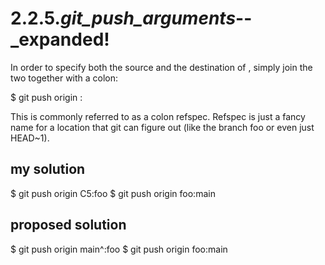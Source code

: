 # 2.2.5._git_push_arguments_--_expanded!

In order to specify both the source and the destination of <place>, simply join the two together with a colon:

$ git push origin <source>:<destination>

This is commonly referred to as a colon refspec. Refspec is just a fancy name for a location that git can figure out (like the branch foo or even just HEAD~1).

## my solution

$ git push origin C5:foo
$ git push origin foo:main

## proposed solution

$ git push origin main^:foo
$ git push origin foo:main
